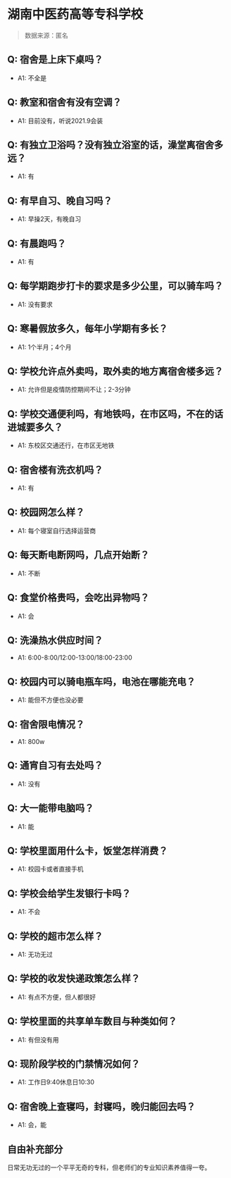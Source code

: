 # 湖南中医药高等专科学校

> 数据来源：匿名

## Q: 宿舍是上床下桌吗？

- A1: 不全是

## Q: 教室和宿舍有没有空调？

- A1: 目前没有，听说2021.9会装

## Q: 有独立卫浴吗？没有独立浴室的话，澡堂离宿舍多远？

- A1: 有

## Q: 有早自习、晚自习吗？

- A1: 早操2天，有晚自习

## Q: 有晨跑吗？

- A1: 有

## Q: 每学期跑步打卡的要求是多少公里，可以骑车吗？

- A1: 没有要求

## Q: 寒暑假放多久，每年小学期有多长？

- A1: 1个半月；4个月

## Q: 学校允许点外卖吗，取外卖的地方离宿舍楼多远？

- A1: 允许但是疫情防控期间不让；2-3分钟

## Q: 学校交通便利吗，有地铁吗，在市区吗，不在的话进城要多久？

- A1: 东校区交通还行，在市区无地铁

## Q: 宿舍楼有洗衣机吗？

- A1: 有

## Q: 校园网怎么样？

- A1: 每个寝室自行选择运营商

## Q: 每天断电断网吗，几点开始断？

- A1: 不断

## Q: 食堂价格贵吗，会吃出异物吗？

- A1: 会

## Q: 洗澡热水供应时间？

- A1: 6:00-8:00/12:00-13:00/18:00-23:00

## Q: 校园内可以骑电瓶车吗，电池在哪能充电？

- A1: 能但不方便也没必要

## Q: 宿舍限电情况？

- A1: 800w

## Q: 通宵自习有去处吗？

- A1: 没有

## Q: 大一能带电脑吗？

- A1: 能

## Q: 学校里面用什么卡，饭堂怎样消费？

- A1: 校园卡或者直接手机

## Q: 学校会给学生发银行卡吗？

- A1: 不会

## Q: 学校的超市怎么样？

- A1: 无功无过

## Q: 学校的收发快递政策怎么样？

- A1: 有点不方便，但人都很好

## Q: 学校里面的共享单车数目与种类如何？

- A1: 有但没有用

## Q: 现阶段学校的门禁情况如何？

- A1: 工作日9:40休息日10:30

## Q: 宿舍晚上查寝吗，封寝吗，晚归能回去吗？

- A1: 会，能

## 自由补充部分

日常无功无过的一个平平无奇的专科，但老师们的专业知识素养值得一夸。